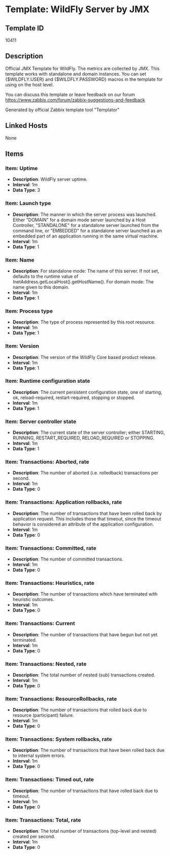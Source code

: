 # Template: WildFly Server by JMX

## Template ID
10411

## Description
Official JMX Template for WildFly.
The metrics are collected by JMX. This template works with standalone and domain instances.
You can set {$WILDFLY.USER} and {$WILDFLY.PASSWORD} macros in the template for using on the host level.

You can discuss this template or leave feedback on our forum https://www.zabbix.com/forum/zabbix-suggestions-and-feedback

Generated by official Zabbix template tool "Templator"

## Linked Hosts
None

## Items

### Item: Uptime
- **Description**: WildFly server uptime.
- **Interval**: 1m
- **Data Type**: 3

### Item: Launch type
- **Description**: The manner in which the server process was launched. Either "DOMAIN" for a domain mode server launched by a Host Controller, "STANDALONE" for a standalone server launched from the command line, or "EMBEDDED" for a standalone server launched as an embedded part of an application running in the same virtual machine.
- **Interval**: 1m
- **Data Type**: 1

### Item: Name
- **Description**: For standalone mode: The name of this server. If not set, defaults to the runtime value of InetAddress.getLocalHost().getHostName().
For domain mode: The name given to this domain.
- **Interval**: 1m
- **Data Type**: 1

### Item: Process type
- **Description**: The type of process represented by this root resource.
- **Interval**: 1m
- **Data Type**: 1

### Item: Version
- **Description**: The version of the WildFly Core based product release.
- **Interval**: 1m
- **Data Type**: 1

### Item: Runtime configuration state
- **Description**: The current persistent configuration state, one of starting, ok, reload-required, restart-required, stopping or stopped.
- **Interval**: 1m
- **Data Type**: 1

### Item: Server controller state
- **Description**: The current state of the server controller; either STARTING, RUNNING, RESTART_REQUIRED, RELOAD_REQUIRED or STOPPING.
- **Interval**: 1m
- **Data Type**: 1

### Item: Transactions: Aborted, rate
- **Description**: The number of aborted (i.e. rolledback) transactions per second.
- **Interval**: 1m
- **Data Type**: 0

### Item: Transactions: Application rollbacks, rate
- **Description**: The number of transactions that have been rolled back by application request. This includes those that timeout, since the timeout behavior is considered an attribute of the application configuration.
- **Interval**: 1m
- **Data Type**: 0

### Item: Transactions: Committed, rate
- **Description**: The number of committed transactions.
- **Interval**: 1m
- **Data Type**: 0

### Item: Transactions: Heuristics, rate
- **Description**: The number of transactions which have terminated with heuristic outcomes.
- **Interval**: 1m
- **Data Type**: 0

### Item: Transactions: Current
- **Description**: The number of transactions that have begun but not yet terminated.
- **Interval**: 1m
- **Data Type**: 0

### Item: Transactions: Nested, rate
- **Description**: The total number of nested (sub) transactions created.
- **Interval**: 1m
- **Data Type**: 0

### Item: Transactions: ResourceRollbacks, rate
- **Description**: The number of transactions that rolled back due to resource (participant) failure.
- **Interval**: 1m
- **Data Type**: 0

### Item: Transactions: System rollbacks, rate
- **Description**: The number of transactions that have been rolled back due to internal system errors.
- **Interval**: 1m
- **Data Type**: 0

### Item: Transactions: Timed out, rate
- **Description**: The number of transactions that have rolled back due to timeout.
- **Interval**: 1m
- **Data Type**: 0

### Item: Transactions: Total, rate
- **Description**: The total number of transactions (top-level and nested) created per second.
- **Interval**: 1m
- **Data Type**: 0

